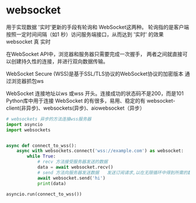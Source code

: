 

# websocket

用于实现数据 '实时'更新的手段有轮询和 WebSocket这两种。
轮询指的是客户端按照一定时间间隔（如1 秒）访问服务端接口，从而达到 '实时' 的效果
websocket 真 实时

在WebSocket API中，浏览器和服务器只需要完成一次握手，
两者之间就直接可以创建持久性的连接，并进行双向数据传输。

WebSocket Secure (WSS)是基于SSL/TLS协议的WebSocket协议的加密版本
通过浏览器抓包ws

WebSocket 连接地址以ws 或wss 开头。连接成功的状态码不是200，而是101
Python库中用于连接 WebSocket 的有很多，易用、稳定的有  websocket-client(非异步)、websockets(异步)、aiowebsocket（异步）



```python
# websockets 异步的方法连接wss服务器
import asyncio
import websockets


async def connect_to_wss():
    async with websockets.connect('wss://example.com') as websocket:
        while True:
            # recv 方法接受服务器发送的数据
            data = await websocket.recv()
            # send 方法向服务器发送数据   发送订阅请求,以在无限循环中得到所需的数据
            await websocket.send('hi')
            print(data)

asyncio.run(connect_to_wss())
```



